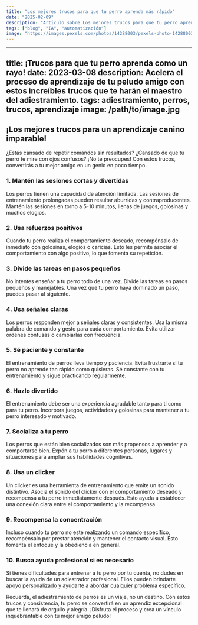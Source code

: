```yaml
---
title: "Los mejores trucos para que tu perro aprenda más rápido"
date: "2025-02-09"
description: "Artículo sobre Los mejores trucos para que tu perro aprenda más rápido"
tags: ["blog", "IA", "automatización"]
image: "https://images.pexels.com/photos/14288003/pexels-photo-14288003.jpeg?auto=compress&cs=tinysrgb&h=350"
---
```


---
title: ¡Trucos para que tu perro aprenda como un rayo!
date: 2023-03-08
description: Acelera el proceso de aprendizaje de tu peludo amigo con estos increíbles trucos que te harán el maestro del adiestramiento.
tags: adiestramiento, perros, trucos, aprendizaje
image: /path/to/image.jpg
---

## ¡Los mejores trucos para un aprendizaje canino imparable!

¿Estás cansado de repetir comandos sin resultados? ¿Cansado de que tu perro te mire con ojos confusos? ¡No te preocupes! Con estos trucos, convertirás a tu mejor amigo en un genio en poco tiempo.

### 1. Mantén las sesiones cortas y divertidas

Los perros tienen una capacidad de atención limitada. Las sesiones de entrenamiento prolongadas pueden resultar aburridas y contraproducentes. Mantén las sesiones en torno a 5-10 minutos, llenas de juegos, golosinas y muchos elogios.

### 2. Usa refuerzos positivos

Cuando tu perro realiza el comportamiento deseado, recompénsalo de inmediato con golosinas, elogios o caricias. Esto les permite asociar el comportamiento con algo positivo, lo que fomenta su repetición.

### 3. Divide las tareas en pasos pequeños

No intentes enseñar a tu perro todo de una vez. Divide las tareas en pasos pequeños y manejables. Una vez que tu perro haya dominado un paso, puedes pasar al siguiente.

### 4. Usa señales claras

Los perros responden mejor a señales claras y consistentes. Usa la misma palabra de comando y gesto para cada comportamiento. Evita utilizar órdenes confusas o cambiarlas con frecuencia.

### 5. Sé paciente y constante

El entrenamiento de perros lleva tiempo y paciencia. Evita frustrarte si tu perro no aprende tan rápido como quisieras. Sé constante con tu entrenamiento y sigue practicando regularmente.

### 6. Hazlo divertido

El entrenamiento debe ser una experiencia agradable tanto para ti como para tu perro. Incorpora juegos, actividades y golosinas para mantener a tu perro interesado y motivado.

### 7. Socializa a tu perro

Los perros que están bien socializados son más propensos a aprender y a comportarse bien. Expón a tu perro a diferentes personas, lugares y situaciones para ampliar sus habilidades cognitivas.

### 8. Usa un clicker

Un clicker es una herramienta de entrenamiento que emite un sonido distintivo. Asocia el sonido del clicker con el comportamiento deseado y recompensa a tu perro inmediatamente después. Esto ayuda a establecer una conexión clara entre el comportamiento y la recompensa.

### 9. Recompensa la concentración

Incluso cuando tu perro no esté realizando un comando específico, recompénsalo por prestar atención y mantener el contacto visual. Esto fomenta el enfoque y la obediencia en general.

### 10. Busca ayuda profesional si es necesario

Si tienes dificultades para entrenar a tu perro por tu cuenta, no dudes en buscar la ayuda de un adiestrador profesional. Ellos pueden brindarte apoyo personalizado y ayudarte a abordar cualquier problema específico.

Recuerda, el adiestramiento de perros es un viaje, no un destino. Con estos trucos y consistencia, tu perro se convertirá en un aprendiz excepcional que te llenará de orgullo y alegría. ¡Disfruta el proceso y crea un vínculo inquebrantable con tu mejor amigo peludo!
